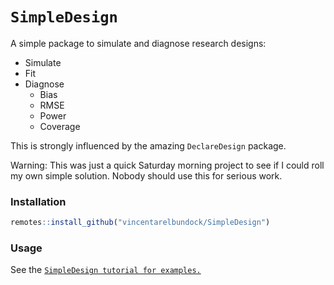 

# `SimpleDesign`

A simple package to simulate and diagnose research designs:

- Simulate
- Fit
- Diagnose
  - Bias
  - RMSE
  - Power
  - Coverage

This is strongly influenced by the amazing `DeclareDesign` package.

Warning: This was just a quick Saturday morning project to see if I
could roll my own simple solution. Nobody should use this for serious
work.

### Installation

``` r
remotes::install_github("vincentarelbundock/SimpleDesign")
```

### Usage

See the
[`SimpleDesign tutorial for examples.`](https://vincentarelbundock.github.io/SimpleDesign/articles/tutorial.html)
